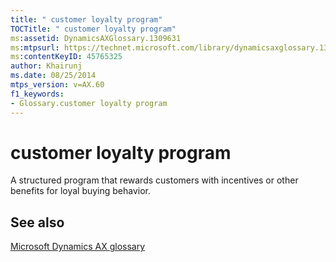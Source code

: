 ```yaml
---
title: " customer loyalty program"
TOCTitle: " customer loyalty program"
ms:assetid: DynamicsAXGlossary.1309631
ms:mtpsurl: https://technet.microsoft.com/library/dynamicsaxglossary.1309631(v=AX.60)
ms:contentKeyID: 45765325
author: Khairunj
ms.date: 08/25/2014
mtps_version: v=AX.60
f1_keywords:
- Glossary.customer loyalty program
---
```


# customer loyalty program

A structured program that rewards customers with incentives or other benefits for loyal buying behavior.

## See also

[Microsoft Dynamics AX glossary](glossary/microsoft-dynamics-ax-glossary.md)

  


